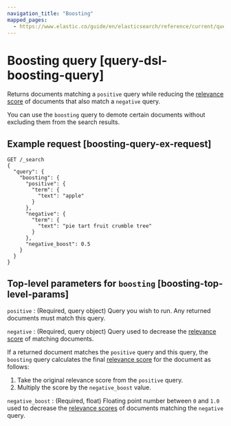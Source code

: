 ```yaml
---
navigation_title: "Boosting"
mapped_pages:
  - https://www.elastic.co/guide/en/elasticsearch/reference/current/query-dsl-boosting-query.html
---
```


# Boosting query [query-dsl-boosting-query]


Returns documents matching a `positive` query while reducing the [relevance score](/reference/query-languages/query-dsl/query-filter-context.md#relevance-scores) of documents that also match a `negative` query.

You can use the `boosting` query to demote certain documents without excluding them from the search results.

## Example request [boosting-query-ex-request]

```console
GET /_search
{
  "query": {
    "boosting": {
      "positive": {
        "term": {
          "text": "apple"
        }
      },
      "negative": {
        "term": {
          "text": "pie tart fruit crumble tree"
        }
      },
      "negative_boost": 0.5
    }
  }
}
```


## Top-level parameters for `boosting` [boosting-top-level-params]

`positive`
:   (Required, query object) Query you wish to run. Any returned documents must match this query.

`negative`
:   (Required, query object) Query used to decrease the [relevance score](/reference/query-languages/query-dsl/query-filter-context.md#relevance-scores) of matching documents.

If a returned document matches the `positive` query and this query, the `boosting` query calculates the final [relevance score](/reference/query-languages/query-dsl/query-filter-context.md#relevance-scores) for the document as follows:

1. Take the original relevance score from the `positive` query.
2. Multiply the score by the `negative_boost` value.


`negative_boost`
:   (Required, float) Floating point number between `0` and `1.0` used to decrease the [relevance scores](/reference/query-languages/query-dsl/query-filter-context.md#relevance-scores) of documents matching the `negative` query.


